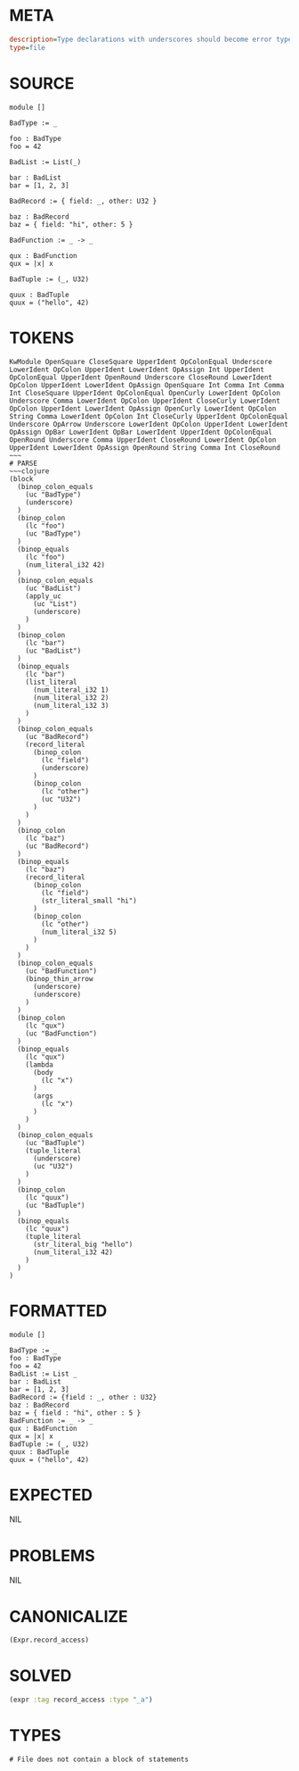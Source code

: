 # META
~~~ini
description=Type declarations with underscores should become error types that fail unification
type=file
~~~
# SOURCE
~~~roc
module []

BadType := _

foo : BadType
foo = 42

BadList := List(_)

bar : BadList
bar = [1, 2, 3]

BadRecord := { field: _, other: U32 }

baz : BadRecord
baz = { field: "hi", other: 5 }

BadFunction := _ -> _

qux : BadFunction
qux = |x| x

BadTuple := (_, U32)

quux : BadTuple
quux = ("hello", 42)
~~~
# TOKENS
~~~text
KwModule OpenSquare CloseSquare UpperIdent OpColonEqual Underscore LowerIdent OpColon UpperIdent LowerIdent OpAssign Int UpperIdent OpColonEqual UpperIdent OpenRound Underscore CloseRound LowerIdent OpColon UpperIdent LowerIdent OpAssign OpenSquare Int Comma Int Comma Int CloseSquare UpperIdent OpColonEqual OpenCurly LowerIdent OpColon Underscore Comma LowerIdent OpColon UpperIdent CloseCurly LowerIdent OpColon UpperIdent LowerIdent OpAssign OpenCurly LowerIdent OpColon String Comma LowerIdent OpColon Int CloseCurly UpperIdent OpColonEqual Underscore OpArrow Underscore LowerIdent OpColon UpperIdent LowerIdent OpAssign OpBar LowerIdent OpBar LowerIdent UpperIdent OpColonEqual OpenRound Underscore Comma UpperIdent CloseRound LowerIdent OpColon UpperIdent LowerIdent OpAssign OpenRound String Comma Int CloseRound ~~~
# PARSE
~~~clojure
(block
  (binop_colon_equals
    (uc "BadType")
    (underscore)
  )
  (binop_colon
    (lc "foo")
    (uc "BadType")
  )
  (binop_equals
    (lc "foo")
    (num_literal_i32 42)
  )
  (binop_colon_equals
    (uc "BadList")
    (apply_uc
      (uc "List")
      (underscore)
    )
  )
  (binop_colon
    (lc "bar")
    (uc "BadList")
  )
  (binop_equals
    (lc "bar")
    (list_literal
      (num_literal_i32 1)
      (num_literal_i32 2)
      (num_literal_i32 3)
    )
  )
  (binop_colon_equals
    (uc "BadRecord")
    (record_literal
      (binop_colon
        (lc "field")
        (underscore)
      )
      (binop_colon
        (lc "other")
        (uc "U32")
      )
    )
  )
  (binop_colon
    (lc "baz")
    (uc "BadRecord")
  )
  (binop_equals
    (lc "baz")
    (record_literal
      (binop_colon
        (lc "field")
        (str_literal_small "hi")
      )
      (binop_colon
        (lc "other")
        (num_literal_i32 5)
      )
    )
  )
  (binop_colon_equals
    (uc "BadFunction")
    (binop_thin_arrow
      (underscore)
      (underscore)
    )
  )
  (binop_colon
    (lc "qux")
    (uc "BadFunction")
  )
  (binop_equals
    (lc "qux")
    (lambda
      (body
        (lc "x")
      )
      (args
        (lc "x")
      )
    )
  )
  (binop_colon_equals
    (uc "BadTuple")
    (tuple_literal
      (underscore)
      (uc "U32")
    )
  )
  (binop_colon
    (lc "quux")
    (uc "BadTuple")
  )
  (binop_equals
    (lc "quux")
    (tuple_literal
      (str_literal_big "hello")
      (num_literal_i32 42)
    )
  )
)
~~~
# FORMATTED
~~~roc
module []

BadType := _
foo : BadType
foo = 42
BadList := List _
bar : BadList
bar = [1, 2, 3]
BadRecord := {field : _, other : U32}
baz : BadRecord
baz = { field : "hi", other : 5 }
BadFunction := _ -> _
qux : BadFunction
qux = |x| x
BadTuple := (_, U32)
quux : BadTuple
quux = ("hello", 42)
~~~
# EXPECTED
NIL
# PROBLEMS
NIL
# CANONICALIZE
~~~clojure
(Expr.record_access)
~~~
# SOLVED
~~~clojure
(expr :tag record_access :type "_a")
~~~
# TYPES
~~~roc
# File does not contain a block of statements
~~~
